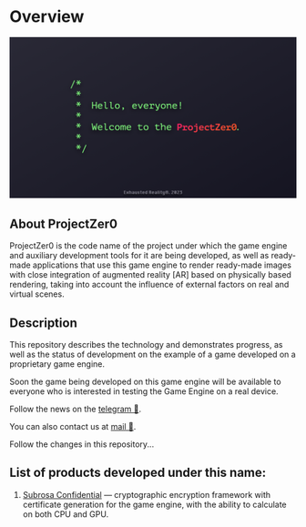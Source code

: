 # Overview

![image alt](/Images/ProjectZer0.png)

<!-- See a [`Quick Overview of Rendering Technology`]() -->


## About ProjectZer0

ProjectZer0 is the code name of the project under which the game engine and auxiliary development tools for it are being developed, as well as ready-made applications that use this game engine to render ready-made images with close integration of augmented reality [AR] based on physically based rendering, taking into account the influence of external factors on real and virtual scenes.


## Description

This repository describes the technology and demonstrates progress, as well as the status of development on the example of a game developed on a proprietary game engine.

Soon the game being developed on this game engine will be available to everyone who is interested in testing the Game Engine on a real device.

Follow the news on the [telegram 💬](https://t.me/+R658bUVMRMw3YTli).

You can also contact us at [mail 📨](mailto:ddec.team@gmail.com).

Follow the changes in this repository...


## List of products developed under this name:

1. [Subrosa Confidential](https://github.com/Exhausted-Reality/SubrosaKit) — cryptographic encryption framework with certificate generation for the game engine, with the ability to calculate on both CPU and GPU.
